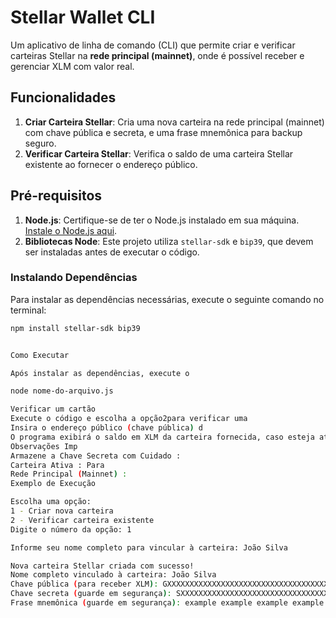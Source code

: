 # Stellar Wallet CLI

Um aplicativo de linha de comando (CLI) que permite criar e verificar carteiras Stellar na **rede principal (mainnet)**, onde é possível receber e gerenciar XLM com valor real. 

## Funcionalidades
1. **Criar Carteira Stellar**: Cria uma nova carteira na rede principal (mainnet) com chave pública e secreta, e uma frase mnemônica para backup seguro.
2. **Verificar Carteira Stellar**: Verifica o saldo de uma carteira Stellar existente ao fornecer o endereço público.

## Pré-requisitos
1. **Node.js**: Certifique-se de ter o Node.js instalado em sua máquina. [Instale o Node.js aqui](https://nodejs.org/).
2. **Bibliotecas Node**: Este projeto utiliza `stellar-sdk` e `bip39`, que devem ser instaladas antes de executar o código.

### Instalando Dependências
Para instalar as dependências necessárias, execute o seguinte comando no terminal:


```bash
npm install stellar-sdk bip39


Como Executar

Após instalar as dependências, execute o

node nome-do-arquivo.js

Verificar um cartão
Execute o código e escolha a opção2para verificar uma
Insira o endereço público (chave pública) d
O programa exibirá o saldo em XLM da carteira fornecida, caso esteja ativado na rede Stellar.
Observações Imp
Armazene a Chave Secreta com Cuidado :
Carteira Ativa : Para
Rede Principal (Mainnet) :
Exemplo de Execução

Escolha uma opção:
1 - Criar nova carteira
2 - Verificar carteira existente
Digite o número da opção: 1

Informe seu nome completo para vincular à carteira: João Silva

Nova carteira Stellar criada com sucesso!
Nome completo vinculado à carteira: João Silva
Chave pública (para receber XLM): GXXXXXXXXXXXXXXXXXXXXXXXXXXXXXXXXXXXXXXXXXX
Chave secreta (guarde em segurança): SXXXXXXXXXXXXXXXXXXXXXXXXXXXXXXXXXXXXXXXXXX
Frase mnemônica (guarde em segurança): example example example example example example example example example example example example
